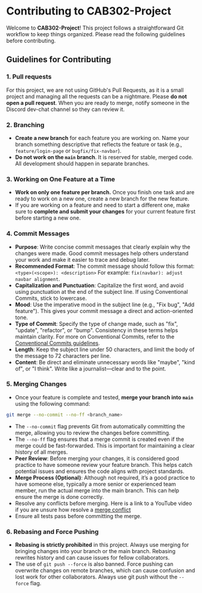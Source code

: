 # Contributing to CAB302-Project

Welcome to **CAB302-Project**! This project follows a straightforward Git workflow to keep things organized. Please read the following guidelines before contributing.

## Guidelines for Contributing

### 1. Pull requests
For this project, we are not using GitHub's Pull Requests, as it is a small project and managing all the requests can be a nightmare. Please **do not open a pull request**. When you are ready to merge, notify someone in the Discord dev-chat channel so they can review it.

### 2. Branching
- **Create a new branch** for each feature you are working on. Name your branch something descriptive that reflects the feature or task (e.g., `feature/login-page` or `bugfix/fix-navbar`).
- **Do not work on the `main` branch**. It is reserved for stable, merged code. All development should happen in separate branches.

### 3. Working on One Feature at a Time
- **Work on only one feature per branch.** Once you finish one task and are ready to work on a new one, create a new branch for the new feature.
- If you are working on a feature and need to start a different one, make sure to **complete and submit your changes** for your current feature first before starting a new one.

### 4. Commit Messages
- **Purpose**: Write concise commit messages that clearly explain why the changes were made. Good commit messages help others understand your work and make it easier to trace and debug later.
- **Recommended Format**: The commit message should follow this format: `<type>(<scope>): <description>` For example: `fix(navbar): adjust navbar alignment`.
- **Capitalization and Punctuation**: Capitalize the first word, and avoid using punctuation at the end of the subject line. If using Conventional Commits, stick to lowercase.
- **Mood**: Use the imperative mood in the subject line (e.g., "Fix bug", "Add feature"). This gives your commit message a direct and action-oriented tone.
- **Type of Commit**: Specify the type of change made, such as "fix", "update", "refactor", or "bump". Consistency in these terms helps maintain clarity. For more on Conventional Commits, refer to the [Conventional Commits guidelines](https://www.conventionalcommits.org/en/v1.0.0/).
- **Length**: Keep the subject line under 50 characters, and limit the body of the message to 72 characters per line.
- **Content**: Be direct and eliminate unnecessary words like "maybe", "kind of", or "I think". Write like a journalist—clear and to the point.

### 5. Merging Changes
- Once your feature is complete and tested, **merge your branch into `main`** using the following command:
```bash
git merge --no-commit --no-ff <branch_name>
```
- The `--no-commit` flag prevents Git from automatically committing the merge, allowing you to review the changes before committing.
- The `--no-ff` flag ensures that a merge commit is created even if the merge could be fast-forwarded. This is important for maintaining a clear history of all merges.
- **Peer Review**: Before merging your changes, it is considered good practice to have someone review your feature branch. This helps catch potential issues and ensures the code aligns with project standards.
- **Merge Process (Optional)**: Although not required, it’s a good practice to have someone else, typically a more senior or experienced team member, run the actual merge into the main branch. This can help ensure the merge is done correctly.
- Resolve any conflicts before merging. Here is a link to a YouTube video if you are unsure how resolve a [merge conflict](https://www.youtube.com/watch?v=Sqs)
- Ensure all tests pass before committing the merge.

### 6. Rebasing and Force Pushing
- **Rebasing is strictly prohibited** in this project. Always use merging for bringing changes into your branch or the main branch. Rebasing rewrites history and can cause issues for fellow collaborators.
- The use of `git push --force` is also banned. Force pushing can overwrite changes on remote branches, which can cause confusion and lost work for other collaborators. Always use git push without the `--force` flag.
